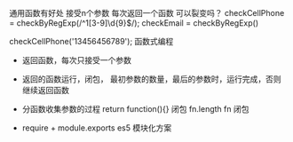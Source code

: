 <!-- 柯里化

编写函数    校验电话号码，邮箱 -->

通用函数有好处  接受n个参数 每次返回一个函数
可以裂变吗？
checkCellPhone = checkByRegExp(/^1[3-9]\d{9}$/);
checkEmail = checkByRegExp()

checkCellPhone('13456456789');
函数式编程

- 返回函数，每次只接受一个参数

- 返回的函数运行，闭包， 最初参数的数量，最后的参数时，运行完成，否则 继续返回函数

- 分函数收集参数的过程
    return function(){} 闭包 fn.length fn 闭包
- require + module.exports es5 模块化方案
